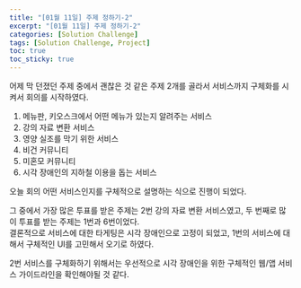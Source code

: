 ```yaml
---
title: "[01월 11일] 주제 정하기-2"
excerpt: "[01월 11일] 주제 정하기-2"
categories: [Solution Challenge]
tags: [Solution Challenge, Project]
toc: true
toc_sticky: true
---
```


어제 막 던졌던 주제 중에서 괜찮은 것 같은 주제 2개를 골라서 서비스까지 구체화를 시켜서 회의를 시작하였다. <br>

1. 메뉴판, 키오스크에서 어떤 메뉴가 있는지 알려주는 서비스
2. 강의 자료 변환 서비스
3. 영양 실조를 막기 위한 서비스
4. 비건 커뮤니티
5. 미혼모 커뮤니티
6. 시각 장애인의 지하철 이용을 돕는 서비스 <br>

오늘 회의 어떤 서비스인지를 구체적으로 설명하는 식으로 진행이 되었다. <br>

그 중에서 가장 많은 투표를 받은 주제는 2번 강의 자료 변환 서비스였고, 두 번째로 많이 투표를 받는 주제는 1번과 6번이었다. <br>
결론적으로 서비스에 대한 타게팅은 시각 장애인으로 고정이 되었고, 1번의 서비스에 대해서 구체적인 UI를 고민해서 오기로 하였다. <br>

2번 서비스를 구체화하기 위해서는 우선적으로 시각 장애인을 위한 구체적인 웹/앱 서비스 가이드라인을 확인해야될 것 같다.

